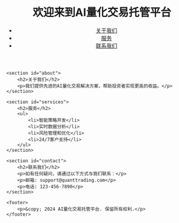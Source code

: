 <!DOCTYPE html>
<html lang="zh">
<head>
    <meta charset="UTF-8">
    <meta name="viewport" content="width=device-width, initial-scale=1.0">
    <title>AI量化交易托管平台</title>
    <link rel="stylesheet" href="styles.css">
</head>
<body>
    <header>
        <h1>欢迎来到AI量化交易托管平台</h1>
        <nav>
            <ul>
                <li><a href="#about">关于我们</a></li>
                <li><a href="#services">服务</a></li>
                <li><a href="#contact">联系我们</a></li>
            </ul>
        </nav>
    </header>

    <section id="about">
        <h2>关于我们</h2>
        <p>我们提供先进的AI量化交易解决方案，帮助投资者实现更高的收益。</p>
    </section>

    <section id="services">
        <h2>服务</h2>
        <ul>
            <li>智能策略开发</li>
            <li>实时数据分析</li>
            <li>风险管理和优化</li>
            <li>24/7客户支持</li>
        </ul>
    </section>

    <section id="contact">
        <h2>联系我们</h2>
        <p>如有任何疑问，请通过以下方式与我们联系：</p>
        <p>邮箱: support@quanttrading.com</p>
        <p>电话: 123-456-7890</p>
    </section>

    <footer>
        <p>&copy; 2024 AI量化交易托管平台. 保留所有权利.</p>
    </footer>
</body>
</html>
